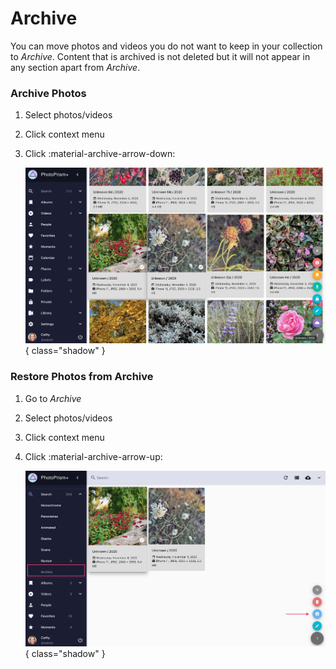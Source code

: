 # Archive #
You can move photos and videos you do not want to keep in your collection to *Archive*.
Content that is archived is not deleted but it will not appear in any section apart from *Archive*.

### Archive Photos ###

1. Select photos/videos
2. Click context menu
3. Click :material-archive-arrow-down:
   
    ![Screenshot](img/archive-light.jpg){ class="shadow" }
    
    <!--![Screenshot](img/confirm-archive.jpg)-->


### Restore Photos from Archive ###

1. Go to *Archive*
2. Select photos/videos
3. Click context menu
4. Click :material-archive-arrow-up:

    ![Screenshot](img/restore-light.jpg){ class="shadow" }

